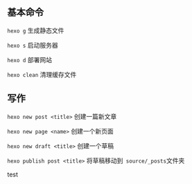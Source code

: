 ## 基本命令

`hexo g` 生成静态文件

`hexo s` 启动服务器

`hexo d` 部署网站

`hexo clean` 清理缓存文件

## 写作

`hexo new post <title>` 创建一篇新文章

`hexo new page <name>` 创建一个新页面

`hexo new draft <title>` 创建一个草稿

`hexo publish post <title>` 将草稿移动到` source/_posts`文件夹

test